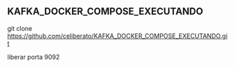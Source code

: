 ## KAFKA_DOCKER_COMPOSE_EXECUTANDO

git clone https://github.com/celiberato/KAFKA_DOCKER_COMPOSE_EXECUTANDO.git

liberar porta 9092
